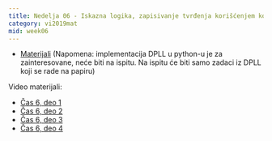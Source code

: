 ```yaml
---
title: Nedelja 06 - Iskazna logika, zapisivanje tvrđenja korišćenjem kodiranja, DPLL
category: vi2019mat
mid: week06
---
```

- <a target="_blank" href="https://github.com/matfvi/vi/tree/master/2019.2020/06.dpll.kodiranja">Materijali</a> (Napomena: implementacija DPLL u python-u je za zainteresovane, neće biti na ispitu. Na ispitu će biti samo zadaci iz DPLL koji se rade na papiru)

Video materijali:
- <a target="_blank" href="https://youtu.be/TJYrxp_I_HU">Čas 6, deo 1</a>
- <a target="_blank" href="https://youtu.be/m4qTRLs4Dac">Čas 6, deo 2</a>
- <a target="_blank" href="https://youtu.be/vtE6aX-TgRk">Čas 6, deo 3</a>
- <a target="_blank" href="https://youtu.be/icTMP3RJGHI">Čas 6, deo 4</a>
